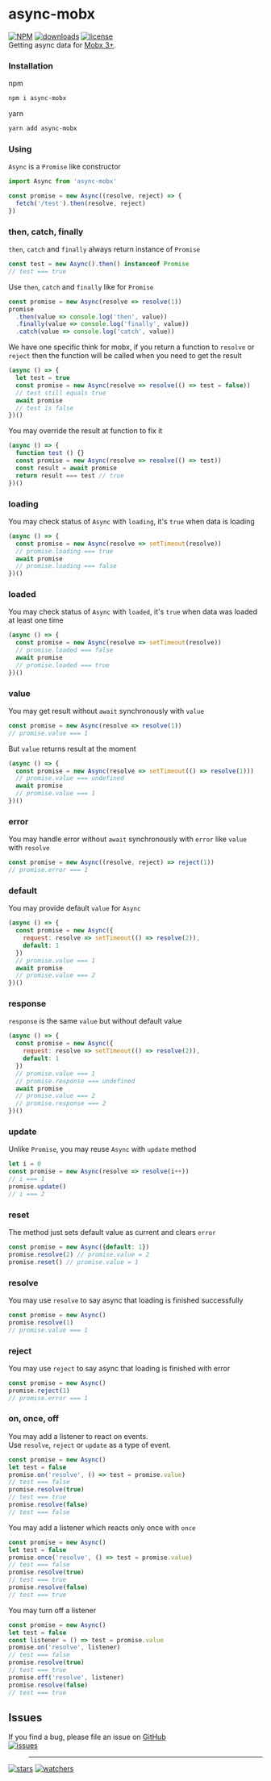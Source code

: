 # async-mobx
[![NPM](https://img.shields.io/npm/v/async-mobx.svg)](https://github.com/d8corp/async-mobx/blob/master/CHANGELOG.md)
[![downloads](https://img.shields.io/npm/dm/async-mobx.svg)](https://www.npmjs.com/package/async-mobx)
[![license](https://img.shields.io/npm/l/async-mobx)](https://github.com/d8corp/async-mobx/blob/master/LICENSE)  
Getting async data for [Mobx 3+](https://mobx.js.org/README.html).
### Installation
npm
```bash
npm i async-mobx
```
yarn
```bash
yarn add async-mobx
```
### Using
`Async` is a `Promise` like constructor
```javascript
import Async from 'async-mobx'

const promise = new Async((resolve, reject) => {
  fetch('/test').then(resolve, reject)
})
```
### then, catch, finally
`then`, `catch` and `finally` always return instance of `Promise`
```javascript
const test = new Async().then() instanceof Promise
// test === true 
```
Use `then`, `catch` and `finally` like for `Promise`
```javascript
const promise = new Async(resolve => resolve(1))
promise
  .then(value => console.log('then', value))
  .finally(value => console.log('finally', value))
  .catch(value => console.log('catch', value))
```
We have one specific think for mobx, if you return a function to `resolve` or `reject` then the function will be called when you need to get the result
```javascript
(async () => {
  let test = true
  const promise = new Async(resolve => resolve(() => test = false))
  // test still equals true
  await promise
  // test is false
})()
```
You may override the result at function to fix it
```javascript
(async () => {
  function test () {}
  const promise = new Async(resolve => resolve(() => test))
  const result = await promise
  return result === test // true
})()
```
### loading
You may check status of `Async` with `loading`, it's `true` when data is loading
```javascript
(async () => {
  const promise = new Async(resolve => setTimeout(resolve))
  // promise.loading === true
  await promise
  // promise.loading === false
})()
```
### loaded
You may check status of `Async` with `loaded`, it's `true` when data was loaded at least one time
```javascript
(async () => {
  const promise = new Async(resolve => setTimeout(resolve))
  // promise.loaded === false
  await promise
  // promise.loaded === true
})()
```
### value
You may get result without `await` synchronously with `value`
```javascript
const promise = new Async(resolve => resolve(1))
// promise.value === 1
```
But `value` returns result at the moment
```javascript
(async () => {
  const promise = new Async(resolve => setTimeout(() => resolve(1)))
  // promise.value === undefined
  await promise
  // promise.value === 1
})()
```
### error
You may handle error without `await` synchronously with `error` like `value` with `resolve`
```javascript
const promise = new Async((resolve, reject) => reject(1))
// promise.error === 1
```
### default
You may provide default `value` for `Async`
```javascript
(async () => {
  const promise = new Async({
    request: resolve => setTimeout(() => resolve(2)),
    default: 1
  })
  // promise.value === 1
  await promise
  // promise.value === 2
})()
```
### response
`response` is the same `value` but without default value
```javascript
(async () => {
  const promise = new Async({
    request: resolve => setTimeout(() => resolve(2)),
    default: 1
  })
  // promise.value === 1
  // promise.response === undefined
  await promise
  // promise.value === 2
  // promise.response === 2
})()
```
### update
Unlike `Promise`, you may reuse `Async` with `update` method
```javascript
let i = 0
const promise = new Async(resolve => resolve(i++))
// i === 1
promise.update()
// i === 2
```
### reset
The method just sets default value as current and clears `error`
```javascript
const promise = new Async({default: 1})
promise.resolve(2) // promise.value = 2
promise.reset() // promise.value = 1
```
### resolve
You may use `resolve` to say async that loading is finished successfully
```javascript
const promise = new Async()
promise.resolve(1)
// promise.value === 1
```
### reject
You may use `reject` to say async that loading is finished with error
```javascript
const promise = new Async()
promise.reject(1)
// promise.error === 1
```
### on, once, off
You may add a listener to react on events.  
Use `resolve`, `reject` or `update` as a type of event.
```javascript
const promise = new Async()
let test = false
promise.on('resolve', () => test = promise.value)
// test === false
promise.resolve(true)
// test === true
promise.resolve(false)
// test === false
```
You may add a listener which reacts only once with `once`
```javascript
const promise = new Async()
let test = false
promise.once('resolve', () => test = promise.value)
// test === false
promise.resolve(true)
// test === true
promise.resolve(false)
// test === true
```
You may turn off a listener
```javascript
const promise = new Async()
let test = false
const listener = () => test = promise.value
promise.on('resolve', listener)
// test === false
promise.resolve(true)
// test === true
promise.off('resolve', listener)
promise.resolve(false)
// test === true
```
## Issues
If you find a bug, please file an issue on [GitHub](https://github.com/d8corp/async-mobx/issues)  
[![issues](https://img.shields.io/github/issues-raw/d8corp/async-mobx)](https://github.com/d8corp/async-mobx/issues)  
> ---
[![stars](https://img.shields.io/github/stars/d8corp/async-mobx?style=social)](https://github.com/d8corp/async-mobx/stargazers)
[![watchers](https://img.shields.io/github/watchers/d8corp/async-mobx?style=social)](https://github.com/d8corp/async-mobx/watchers)

